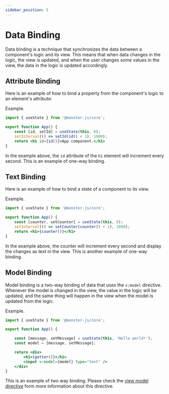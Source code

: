 ```yaml
---
sidebar_position: 5
---
```


# Data Binding

Data binding is a technique that synchronizes the data between a component's logic and its view. This means that when data changes in the logic, the view is updated, and when the user changes some values in the view, the data in the logic is updated accordingly.

## Attribute Binding

Here is an example of how to bind a property from the component's logic to an element's attribute:

Example.

```jsx
import { useState } from '@monster-js/core';

export function App() {
    const [id, setId] = useState(this, 0);
    setInterval(() => setId(id() + 1), 1000);
    return <h1 id={id()}>App component.</h1>
}
```

In the example above, the `id` attribute of the `h1` element will increment every second. This is an example of one-way binding.

## Text Binding

Here is an example of how to bind a state of a component to its view.

Example.

```jsx
import { useState } from '@monster-js/core';

export function App() {
    const [counter, setCounter] = useState(this, 0);
    setInterval(() => setCounter(counter() + 1), 1000);
    return <h1>{counter()}</h1>
}
```

In the example above, the counter will increment every second and display the changes as text in the view. This is another example of one-way binding.

## Model Binding

Model binding is a two-way binding of data that uses the `v:model` directive. Whenever the model is changed in the view, the value in the logic will be updated, and the same thing will happen in the view when the model is updated from the logic.

Example.

```jsx
import { useState } from '@monster-js/core';

export function App() {

    const [message, setMessage] = useState(this, 'Hello world!');
    const model = [message, setMessage];

    return <div>
        <h1>{getter()}</h1>
        <input v:model={model} type="text" />
    </div>
}
```

This is an example of two way binding. Please check the [view model directive](/docs/main-concept/directives#view-model) form more information about this directive.
